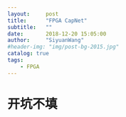 ```yaml
---
layout:     post
title:      "FPGA CapNet" 
subtitle:   ""
date:       2018-12-20 15:05:00
author:     "SiyuanWang"
#header-img: "img/post-bg-2015.jpg"
catalog: true
tags:
    - FPGA 
---
```

# 开坑不填